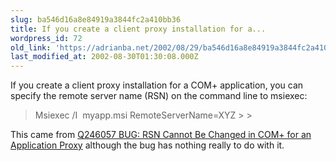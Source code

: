 ```yaml
---
slug: ba546d16a8e84919a3844fc2a410bb36
title: If you create a client proxy installation for a...
wordpress_id: 72
old_link: 'https://adrianba.net/2002/08/29/ba546d16a8e84919a3844fc2a410bb36/'
last_modified_at: 2002-08-30T01:30:08.000Z
---
```


If you create a client proxy installation for a COM+
application, you can specify the remote server name (RSN) on the
command line to msiexec:

<blockquote>Msiexec /I  myapp.msi RemoteServerName=XYZ
> 
> </blockquote>

This came from
[
Q246057 BUG: RSN Cannot Be Changed in COM+ for an Application
Proxy](http://support.microsoft.com/default.aspx?scid=kb;EN-US;Q246057) although the bug has nothing really to do with it.
